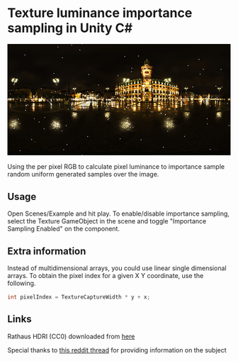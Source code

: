 # Texture luminance importance sampling in Unity C#

![Preview](preview.jpg)

Using the per pixel RGB to calculate pixel luminance to importance sample random uniform generated samples over the image.

## Usage

Open Scenes/Example and hit play. To enable/disable importance sampling, select the Texture GameObject in the scene and toggle "Importance Sampling Enabled" on the component.

## Extra information

Instead of multidimensional arrays, you could use linear single dimensional arrays. To obtain the pixel index for a given X Y coordinate, use the following.

```C#
int pixelIndex = TextureCaptureWidth * y + x;
```

## Links

Rathaus HDRI (CC0) downloaded from [here](https://polyhaven.com/a/rathaus)

Special thanks to [this reddit thread](https://www.reddit.com/r/GraphicsProgramming/comments/lqr5u5/how_should_i_sample_an_hdri/) for providing information on the subject